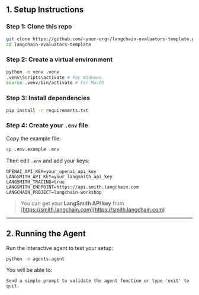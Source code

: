 ## 1. Setup Instructions

### Step 1: Clone this repo
```bash
git clone https://github.com/<your-org>/langchain-evaluators-template.git
cd langchain-evaluators-template
```

### Step 2: Create a virtual environment
```bash
python -m venv .venv
.venv\Scripts\activate # For Widnows
source .venv/bin/activate # For MacOS
```

### Step 3: Install dependencies
```bash
pip install -r requirements.txt
```

### Step 4: Create your `.env` file
Copy the example file:
```bash
cp .env.example .env
```

Then edit `.env` and add your keys:
```env
OPENAI_API_KEY=your_openai_api_key
LANGSMITH_API_KEY=your_langsmith_api_key
LANGSMITH_TRACING=true
LANGSMITH_ENDPOINT=https://api.smith.langchain.com
LANGCHAIN_PROJECT=langchain-workshop
```

>  You can get your **LangSmith API key** from [https://smith.langchain.com](https://smith.langchain.com)

---

## 2. Running the Agent

Run the interactive agent to test your setup:
```bash
python -m agents.agent
```

You will be able to:
```
Send a simple prompt to validate the agent function or type 'exit' to quit.
```
